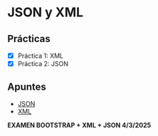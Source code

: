 # JSON y XML

## Prácticas

- [X] Práctica 1: XML
- [X] Práctica 2: JSON

## Apuntes

- [JSON](JSON.md)
- [XML](XML.md)

**EXAMEN BOOTSTRAP + XML + JSON 4/3/2025**